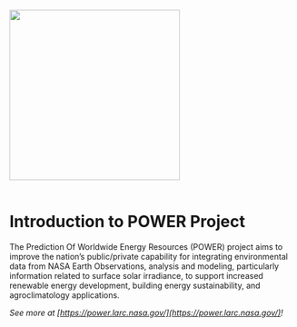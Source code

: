 <img width="300" src="https://power.larc.nasa.gov/img/power_logo.png" style="margin-left:0px;margin-top:20px"/>
<br>
<br>

# Introduction to POWER Project

The Prediction Of Worldwide Energy Resources (POWER) project aims to improve the nation’s public/private capability for integrating environmental data from NASA Earth Observations, analysis and modeling, particularly information related to surface solar irradiance, to support increased renewable energy development, building energy sustainability, and agroclimatology applications.

*See more at [https://power.larc.nasa.gov/](https://power.larc.nasa.gov/)!*
